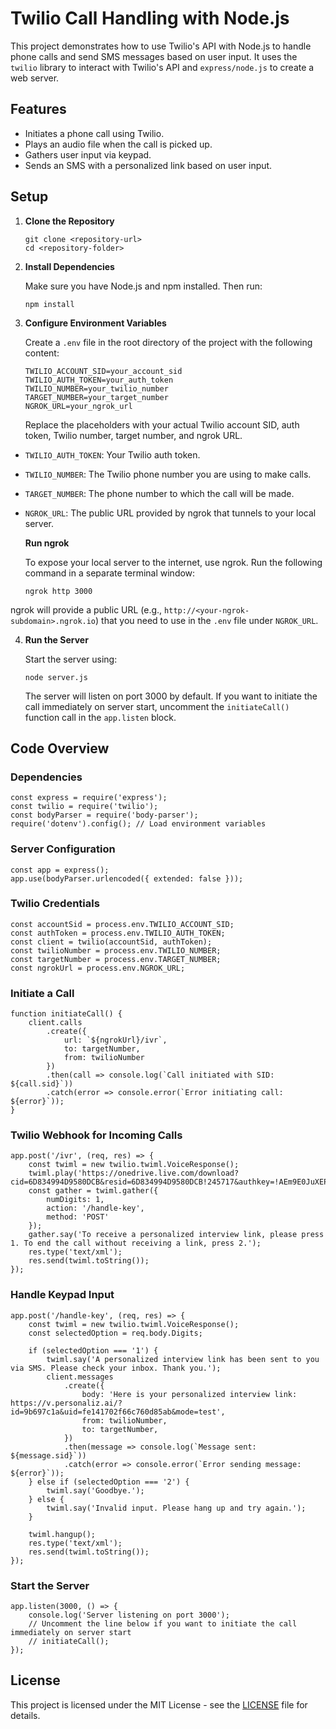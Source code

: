 # Twilio Call Handling with Node.js

This project demonstrates how to use Twilio's API with Node.js to handle phone calls and send SMS messages based on user input. It uses the `twilio` library to interact with Twilio's API and `express/node.js` to create a web server.

## Features

- Initiates a phone call using Twilio.
- Plays an audio file when the call is picked up.
- Gathers user input via keypad.
- Sends an SMS with a personalized link based on user input.

## Setup

1. **Clone the Repository**

   ```
   git clone <repository-url>
   cd <repository-folder>
   ```

2. **Install Dependencies**

   Make sure you have Node.js and npm installed. Then run:

   ```
   npm install
   ```

3. **Configure Environment Variables**

   Create a `.env` file in the root directory of the project with the following content:

   ```
   TWILIO_ACCOUNT_SID=your_account_sid
   TWILIO_AUTH_TOKEN=your_auth_token
   TWILIO_NUMBER=your_twilio_number
   TARGET_NUMBER=your_target_number
   NGROK_URL=your_ngrok_url
   ```

   Replace the placeholders with your actual Twilio account SID, auth token, Twilio number, target number, and ngrok URL.


- `TWILIO_AUTH_TOKEN`: Your Twilio auth token.
- `TWILIO_NUMBER`: The Twilio phone number you are using to make calls.
- `TARGET_NUMBER`: The phone number to which the call will be made.
- `NGROK_URL`: The public URL provided by ngrok that tunnels to your local server. 

   **Run ngrok**

   To expose your local server to the internet, use ngrok. Run the following command in a separate terminal window:

  ```
  ngrok http 3000
  ```

ngrok will provide a public URL (e.g., `http://<your-ngrok-subdomain>.ngrok.io`) that you need to use in the `.env` file under `NGROK_URL`.

4. **Run the Server**

   Start the server using:

   ```
   node server.js
   ```

   The server will listen on port 3000 by default. If you want to initiate the call immediately on server start, uncomment the `initiateCall()` function call in the `app.listen` block.

## Code Overview

### Dependencies

```
const express = require('express');
const twilio = require('twilio');
const bodyParser = require('body-parser');
require('dotenv').config(); // Load environment variables
```

### Server Configuration

```
const app = express();
app.use(bodyParser.urlencoded({ extended: false }));
```

### Twilio Credentials

```
const accountSid = process.env.TWILIO_ACCOUNT_SID;
const authToken = process.env.TWILIO_AUTH_TOKEN;
const client = twilio(accountSid, authToken);
const twilioNumber = process.env.TWILIO_NUMBER;
const targetNumber = process.env.TARGET_NUMBER;
const ngrokUrl = process.env.NGROK_URL;
```

### Initiate a Call

```
function initiateCall() {
    client.calls
        .create({
            url: `${ngrokUrl}/ivr`,
            to: targetNumber,
            from: twilioNumber
        })
        .then(call => console.log(`Call initiated with SID: ${call.sid}`))
        .catch(error => console.error(`Error initiating call: ${error}`));
}
```

### Twilio Webhook for Incoming Calls

```
app.post('/ivr', (req, res) => {
    const twiml = new twilio.twiml.VoiceResponse();
    twiml.play('https://onedrive.live.com/download?cid=6D834994D9580DCB&resid=6D834994D9580DCB!245717&authkey=!AEm9E0JuXEPP2EE');
    const gather = twiml.gather({
        numDigits: 1,
        action: '/handle-key',
        method: 'POST'
    });
    gather.say('To receive a personalized interview link, please press 1. To end the call without receiving a link, press 2.');
    res.type('text/xml');
    res.send(twiml.toString());
});
```

### Handle Keypad Input

```
app.post('/handle-key', (req, res) => {
    const twiml = new twilio.twiml.VoiceResponse();
    const selectedOption = req.body.Digits;

    if (selectedOption === '1') {
        twiml.say('A personalized interview link has been sent to you via SMS. Please check your inbox. Thank you.');
        client.messages
            .create({
                body: 'Here is your personalized interview link: https://v.personaliz.ai/?id=9b697c1a&uid=fe141702f66c760d85ab&mode=test',
                from: twilioNumber,
                to: targetNumber,
            })
            .then(message => console.log(`Message sent: ${message.sid}`))
            .catch(error => console.error(`Error sending message: ${error}`));
    } else if (selectedOption === '2') {
        twiml.say('Goodbye.');
    } else {
        twiml.say('Invalid input. Please hang up and try again.');
    }

    twiml.hangup();
    res.type('text/xml');
    res.send(twiml.toString());
});
```

### Start the Server

```
app.listen(3000, () => {
    console.log('Server listening on port 3000');
    // Uncomment the line below if you want to initiate the call immediately on server start
    // initiateCall();
});
```

## License

This project is licensed under the MIT License - see the [LICENSE](LICENSE) file for details.
